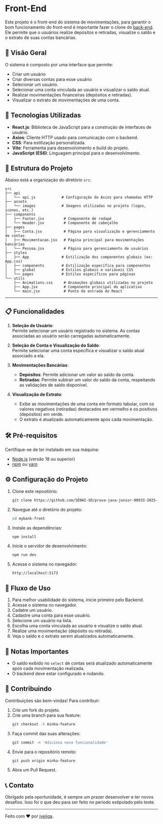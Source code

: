 
# Front-End

Este projeto é o front-end do sistema de movimentações, para garantir o bom funcionamento do front-end é importante fazer o clone do [back-end](https://github.com/jveiiga/mybank-app). Ele permite que o usuários realize depósitos e retiradas, visualize o saldo e o extrato de suas contas bancárias.

## 📸 Visão Geral

O sistema é composto por uma interface que permite:
- Criar um usuário
- Criar diversas contas para esse usuário
- Selecionar um usuário.
- Selecionar uma conta vinculada ao usuário e visualizar o saldo atual.
- Realizar movimentações financeiras (depósitos e retiradas).
- Visualizar o extrato de movimentações de uma conta.

## 🚀 Tecnologias Utilizadas

- **React.js**: Biblioteca de JavaScript para a construção de interfaces de usuário.
- **Axios**: Cliente HTTP usado para comunicação com o backend.
- **CSS**: Para estilização personalizada.
- **Vite**: Ferramenta para desenvolvimento e build do projeto.
- **JavaScript (ES6)**: Linguagem principal para o desenvolvimento.
  
## 📂 Estrutura do Projeto

Abaixo está a organização do diretório `src`:

```
src
├── api
│   └── api.js            # Configuração do Axios para chamadas HTTP
├── assets
│   └── images            # Imagens utilizadas no projeto (logos, ícones, etc.)
├── components
│   ├── Footer.jsx         # Componente de rodapé
│   └── Header.jsx         # Componente de cabeçalho
├── pages
│   ├── Conta.jsx          # Página para visualização e gerenciamento de contas
│   ├── Movimentacao.jsx   # Página principal para movimentações bancárias
│   └── Pessoa.jsx         # Página para gerenciamento de usuários
├── styles
│   ├── App               # Estilização dos componentes globais (ex: App.css)
│   ├── components        # Estilização específica para componentes
│   ├── global            # Estilos globais e variáveis CSS
│   └── pages             # Estilos específicos para páginas
└── utils
    ├── Animations.css     # Animações globais utilizadas no projeto
    ├── App.jsx            # Componente principal do aplicativo
    └── main.jsx           # Ponto de entrada do React
```

---


## 📋 Funcionalidades

1. **Seleção de Usuário**:  
   Permite selecionar um usuário registrado no sistema. As contas associadas ao usuário serão carregadas automaticamente.

2. **Seleção de Conta e Visualização do Saldo**:  
   Permite selecionar uma conta específica e visualizar o saldo atual associado a ela.

3. **Movimentações Bancárias**:
   - **Depósitos**: Permite adicionar um valor ao saldo da conta.
   - **Retiradas**: Permite subtrair um valor do saldo da conta, respeitando as validações de saldo disponível.

4. **Visualização de Extrato**:
   - Exibe as movimentações de uma conta em formato tabular, com os valores negativos (retiradas) destacados em vermelho e os positivos (depósitos) em verde.
   - O extrato é atualizado automaticamente após cada movimentação.

## 🛠️ Pré-requisitos

Certifique-se de ter instalado em sua máquina:
- [Node.js](https://nodejs.org/) (versão 18 ou superior)
- [npm](https://www.npmjs.com/) ou [yarn](https://yarnpkg.com/)

## ⚙️ Configuração do Projeto

1. Clone este repositório:
   ```bash
   git clone https://github.com/SENAI-SD/prova-java-junior-00933-2025-364.850.238-79.git
   ```

2. Navegue até o diretório do projeto:
   ```bash
   cd mybank-front
   ```

3. Instale as dependências:
   ```bash
   npm install
   ```

4. Inicie o servidor de desenvolvimento:
   ```bash
   npm run dev
   ```

6. Acesse o sistema no navegador:
   ```
   http://localhost:5173
   ```

## 🔄 Fluxo de Uso

1. Para melhor usabilidade do sistema, inicie primeiro pelo Backend.
2. Acesse o sistema no navegador.
3. Cadatre um usuário.
4. Cadastre uma conta para esse usuário.
5. Selecione um usuário na lista.
6. Escolha uma conta vinculada ao usuário e visualize o saldo atual.
7. Realize uma movimentação (depósito ou retirada).
8. Veja o saldo e o extrato serem atualizados automaticamente.

## 📌 Notas Importantes

- O saldo exibido no `select` de contas será atualizado automaticamente após cada movimentação realizada.
- O backend deve estar configurado e rodando.

## 🤝 Contribuindo

Contribuições são bem-vindas! Para contribuir:
1. Crie um fork do projeto.
2. Crie uma branch para sua feature:
   ```bash
   git checkout -b minha-feature
   ```
3. Faça commit das suas alterações:
   ```bash
   git commit -m 'Adiciona nova funcionalidade'
   ```
4. Envie para o repositório remoto:
   ```bash
   git push origin minha-feature
   ```
5. Abra um Pull Request.



## 📞 Contato

Obrigado pela oportunidade, é sempre um prazer desenvolver e ter novos desafios. Isso foi o que deu para ser feito no periodo estipulado pelo teste.

---

Feito com ❤️ por [jveiiga](https://github.com/jveiiga).
